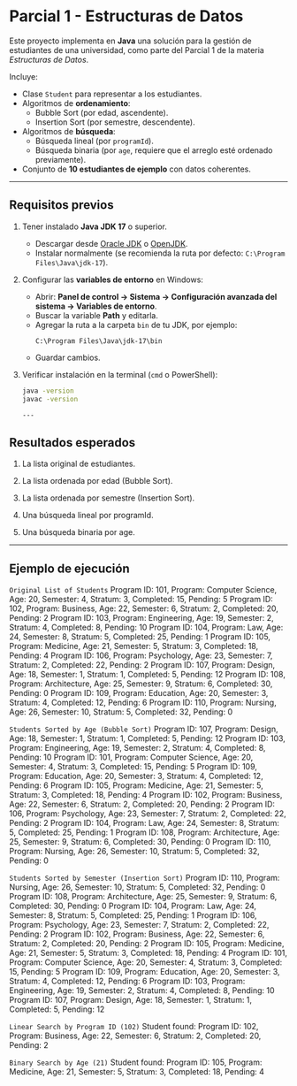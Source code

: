 # Parcial 1 - Estructuras de Datos

Este proyecto implementa en **Java** una solución para la gestión de estudiantes de una universidad, como parte del Parcial 1 de la materia *Estructuras de Datos*.  

Incluye:
- Clase `Student` para representar a los estudiantes.
- Algoritmos de **ordenamiento**:
  - Bubble Sort (por edad, ascendente).
  - Insertion Sort (por semestre, descendente).
- Algoritmos de **búsqueda**:
  - Búsqueda lineal (por `programId`).
  - Búsqueda binaria (por `age`, requiere que el arreglo esté ordenado previamente).
- Conjunto de **10 estudiantes de ejemplo** con datos coherentes.

---

## Requisitos previos

1. Tener instalado **Java JDK 17** o superior.  
   - Descargar desde [Oracle JDK](https://www.oracle.com/java/technologies/javase-downloads.html) o [OpenJDK](https://jdk.java.net/).  
   - Instalar normalmente (se recomienda la ruta por defecto: `C:\Program Files\Java\jdk-17`).  

2. Configurar las **variables de entorno** en Windows:
   - Abrir: **Panel de control → Sistema → Configuración avanzada del sistema → Variables de entorno**.
   - Buscar la variable **Path** y editarla.
   - Agregar la ruta a la carpeta `bin` de tu JDK, por ejemplo:
     ```
     C:\Program Files\Java\jdk-17\bin
     ```
   - Guardar cambios.

3. Verificar instalación en la terminal (`cmd` o PowerShell):
   ```bash
   java -version
   javac -version
   
   ---

## Resultados esperados
1. La lista original de estudiantes.

2. La lista ordenada por edad (Bubble Sort).

3. La lista ordenada por semestre (Insertion Sort).

4. Una búsqueda lineal por programId.

5. Una búsqueda binaria por age.

---

## Ejemplo de ejecución

``` Original List of Students ```
Program ID: 101, Program: Computer Science, Age: 20, Semester: 4, Stratum: 3, Completed: 15, Pending: 5
Program ID: 102, Program: Business, Age: 22, Semester: 6, Stratum: 2, Completed: 20, Pending: 2
Program ID: 103, Program: Engineering, Age: 19, Semester: 2, Stratum: 4, Completed: 8, Pending: 10
Program ID: 104, Program: Law, Age: 24, Semester: 8, Stratum: 5, Completed: 25, Pending: 1
Program ID: 105, Program: Medicine, Age: 21, Semester: 5, Stratum: 3, Completed: 18, Pending: 4
Program ID: 106, Program: Psychology, Age: 23, Semester: 7, Stratum: 2, Completed: 22, Pending: 2
Program ID: 107, Program: Design, Age: 18, Semester: 1, Stratum: 1, Completed: 5, Pending: 12
Program ID: 108, Program: Architecture, Age: 25, Semester: 9, Stratum: 6, Completed: 30, Pending: 0
Program ID: 109, Program: Education, Age: 20, Semester: 3, Stratum: 4, Completed: 12, Pending: 6
Program ID: 110, Program: Nursing, Age: 26, Semester: 10, Stratum: 5, Completed: 32, Pending: 0

``` Students Sorted by Age (Bubble Sort) ```
Program ID: 107, Program: Design, Age: 18, Semester: 1, Stratum: 1, Completed: 5, Pending: 12
Program ID: 103, Program: Engineering, Age: 19, Semester: 2, Stratum: 4, Completed: 8, Pending: 10
Program ID: 101, Program: Computer Science, Age: 20, Semester: 4, Stratum: 3, Completed: 15, Pending: 5
Program ID: 109, Program: Education, Age: 20, Semester: 3, Stratum: 4, Completed: 12, Pending: 6
Program ID: 105, Program: Medicine, Age: 21, Semester: 5, Stratum: 3, Completed: 18, Pending: 4
Program ID: 102, Program: Business, Age: 22, Semester: 6, Stratum: 2, Completed: 20, Pending: 2
Program ID: 106, Program: Psychology, Age: 23, Semester: 7, Stratum: 2, Completed: 22, Pending: 2
Program ID: 104, Program: Law, Age: 24, Semester: 8, Stratum: 5, Completed: 25, Pending: 1
Program ID: 108, Program: Architecture, Age: 25, Semester: 9, Stratum: 6, Completed: 30, Pending: 0
Program ID: 110, Program: Nursing, Age: 26, Semester: 10, Stratum: 5, Completed: 32, Pending: 0

``` Students Sorted by Semester (Insertion Sort) ```
Program ID: 110, Program: Nursing, Age: 26, Semester: 10, Stratum: 5, Completed: 32, Pending: 0
Program ID: 108, Program: Architecture, Age: 25, Semester: 9, Stratum: 6, Completed: 30, Pending: 0
Program ID: 104, Program: Law, Age: 24, Semester: 8, Stratum: 5, Completed: 25, Pending: 1
Program ID: 106, Program: Psychology, Age: 23, Semester: 7, Stratum: 2, Completed: 22, Pending: 2
Program ID: 102, Program: Business, Age: 22, Semester: 6, Stratum: 2, Completed: 20, Pending: 2
Program ID: 105, Program: Medicine, Age: 21, Semester: 5, Stratum: 3, Completed: 18, Pending: 4
Program ID: 101, Program: Computer Science, Age: 20, Semester: 4, Stratum: 3, Completed: 15, Pending: 5
Program ID: 109, Program: Education, Age: 20, Semester: 3, Stratum: 4, Completed: 12, Pending: 6
Program ID: 103, Program: Engineering, Age: 19, Semester: 2, Stratum: 4, Completed: 8, Pending: 10
Program ID: 107, Program: Design, Age: 18, Semester: 1, Stratum: 1, Completed: 5, Pending: 12

``` Linear Search by Program ID (102) ```
Student found:
Program ID: 102, Program: Business, Age: 22, Semester: 6, Stratum: 2, Completed: 20, Pending: 2

``` Binary Search by Age (21) ```
Student found:
Program ID: 105, Program: Medicine, Age: 21, Semester: 5, Stratum: 3, Completed: 18, Pending: 4

